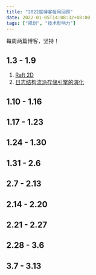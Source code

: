 ```yaml
---
title: "2022度博客每周回顾"
date: 2022-01-05T14:08:32+08:00
tags: ["规划", "技术影响力"]
---
```


每周两篇博客，坚持！

## 1.3 - 1.9

1. [Raft 2D](https://he2121.github.io/xiaohe-blog/posts/6.824/6.824-lab2d%E5%AE%9E%E7%8E%B0%E8%BF%87%E7%A8%8B/)
2. [日志结构流派存储引擎的演化](https://he2121.github.io/xiaohe-blog/posts/ddia/%E6%97%A5%E5%BF%97%E7%BB%93%E6%9E%84%E6%B5%81%E6%B4%BE%E5%AD%98%E5%82%A8%E5%BC%95%E6%93%8E%E7%9A%84%E6%BC%94%E5%8C%96/)

## 1.10 - 1.16



## 1.17 - 1.23



## 1.24 - 1.30



## 1.31 - 2.6



## 2.7 - 2.13



## 2.14 - 2.20



## 2.21 - 2.27



## 2.28 - 3.6



## 3.7 - 3.13









